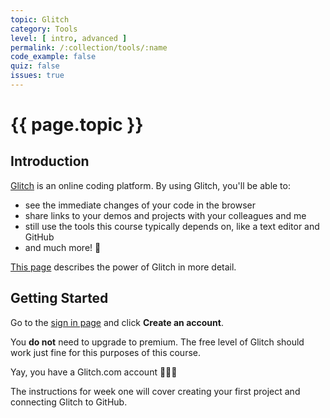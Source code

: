 ```yaml
---
topic: Glitch
category: Tools
level: [ intro, advanced ]
permalink: /:collection/tools/:name
code_example: false
quiz: false
issues: true
---
```


# {{ page.topic }}

## Introduction
[Glitch](https://glitch.com) is an online coding platform. By using Glitch, you'll be able to:
- see the immediate changes of your code in the browser
- share links to your demos and projects with your colleagues and me
- still use the tools this course typically depends on, like a text editor and GitHub
- and much more! 🎉

[This page](https://glitch.com/create) describes the power of Glitch in more detail.

## Getting Started

Go to the [sign in page](https://glitch.com/signin) and click **Create an account**.

You **do not** need to upgrade to premium. The free level of Glitch should work just fine for this purposes of this course.

Yay, you have a Glitch.com account 🙌🏻🌈

The instructions for week one will cover creating your first project and connecting Glitch to GitHub.
